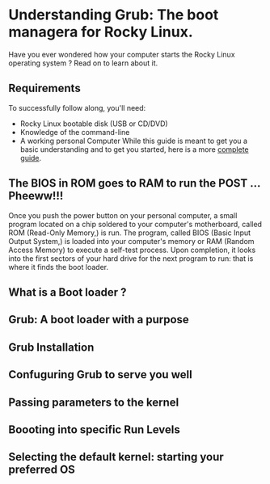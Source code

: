 # Understanding Grub: The boot managera for Rocky Linux.

Have you ever wondered how your computer starts the Rocky Linux operating system ? Read on to learn about it.

## Requirements
To successfully follow along, you'll need:
* Rocky Linux bootable disk (USB or CD/DVD)
* Knowledge of the command-line
* A working personal Computer
  While this guide is meant to get you a basic understanding and to get you started, here is a more [complete guide](www.gnu.org/software/grub/manual/grub/grub.html).

## The BIOS in ROM goes to RAM to run the POST ... Pheeww!!!
Once you push the power button on your personal computer, a small program located on a chip soldered to your computer's motherboard, called ROM (Read-Only Memory,) is run. The program, called BIOS (Basic Input Output System,) is loaded into your computer's memory or RAM (Random Access Memory) to execute a self-test process. Upon completion, it looks into the first sectors of your hard drive for the next program to run: that is where it finds the boot loader. 

## What is a Boot loader ?

## Grub: A boot loader with a purpose

## Grub Installation

## Confuguring Grub to serve you well

## Passing parameters to the kernel

## Boooting into specific Run Levels

## Selecting the default kernel: starting your preferred OS

